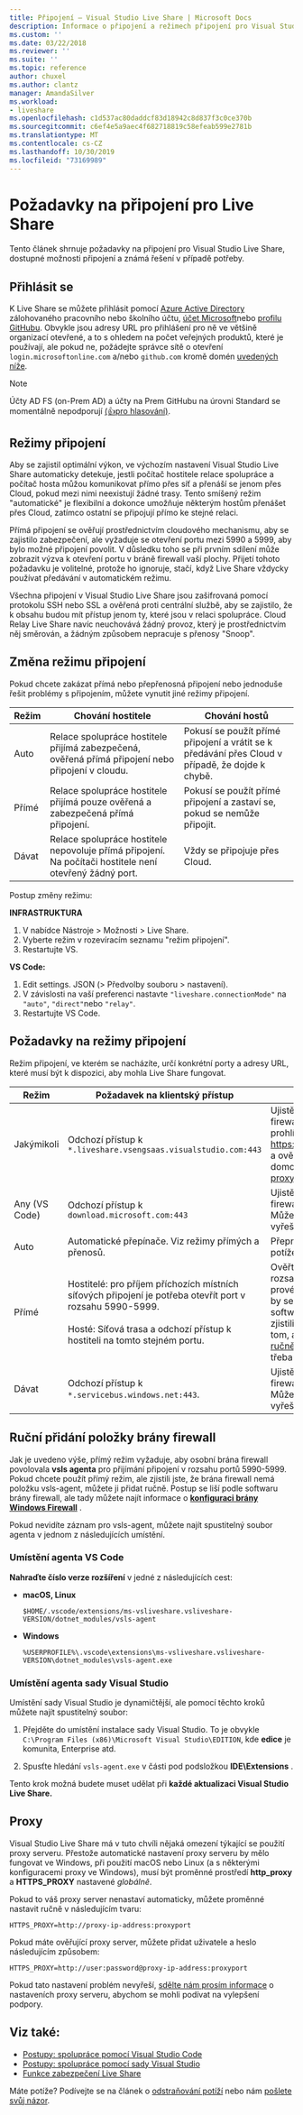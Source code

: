 ```yaml
---
title: Připojení – Visual Studio Live Share | Microsoft Docs
description: Informace o připojení a režimech připojení pro Visual Studio Live Share.
ms.custom: ''
ms.date: 03/22/2018
ms.reviewer: ''
ms.suite: ''
ms.topic: reference
author: chuxel
ms.author: clantz
manager: AmandaSilver
ms.workload:
- liveshare
ms.openlocfilehash: c1d537ac80daddcf83d18942c8d837f3c0ce370b
ms.sourcegitcommit: c6ef4e5a9aec4f682718819c58efeab599e2781b
ms.translationtype: MT
ms.contentlocale: cs-CZ
ms.lasthandoff: 10/30/2019
ms.locfileid: "73169989"
---
```

<!--
Copyright © Microsoft Corporation
All rights reserved.
Creative Commons Attribution 4.0 License (International): https://creativecommons.org/licenses/by/4.0/legalcode
-->

# <a name="connectivity-requirements-for-live-share"></a>Požadavky na připojení pro Live Share

Tento článek shrnuje požadavky na připojení pro Visual Studio Live Share, dostupné možnosti připojení a známá řešení v případě potřeby.

## <a name="sign-in"></a>Přihlásit se

K Live Share se můžete přihlásit pomocí [Azure Active Directory](https://azure.microsoft.com/en-us/services/active-directory) zálohovaného pracovního nebo školního účtu, [účet Microsoft](https://account.microsoft.com/account)nebo [profilu GitHubu](https://github.com/). Obvykle jsou adresy URL pro přihlášení pro ně ve většině organizací otevřené, a to s ohledem na počet veřejných produktů, které je používají, ale pokud ne, požádejte správce sítě o otevření `login.microsoftonline.com` a/nebo `github.com` kromě domén [uvedených níže](#requirements-for-connection-modes).

> [!NOTE]
> Účty AD FS (on-Prem AD) a účty na Prem GitHubu na úrovni Standard se momentálně nepodporují [(👍pro hlasování)](https://github.com/MicrosoftDocs/live-share/issues/341).

## <a name="connection-modes"></a>Režimy připojení

Aby se zajistil optimální výkon, ve výchozím nastavení Visual Studio Live Share automaticky detekuje, jestli počítač hostitele relace spolupráce a počítač hosta můžou komunikovat přímo přes síť a přenáší se jenom přes Cloud, pokud mezi nimi neexistují žádné trasy. Tento smíšený režim "automatické" je flexibilní a dokonce umožňuje některým hostům přenášet přes Cloud, zatímco ostatní se připojují přímo ke stejné relaci.

Přímá připojení se ověřují prostřednictvím cloudového mechanismu, aby se zajistilo zabezpečení, ale vyžaduje se otevření portu mezi 5990 a 5999, aby bylo možné připojení povolit. V důsledku toho se při prvním sdílení může zobrazit výzva k otevření portu v bráně firewall vaší plochy. Přijetí tohoto požadavku je volitelné, protože ho ignoruje, stačí, když Live Share vždycky používat předávání v automatickém režimu.

Všechna připojení v Visual Studio Live Share jsou zašifrovaná pomocí protokolu SSH nebo SSL a ověřená proti centrální službě, aby se zajistilo, že k obsahu budou mít přístup jenom ty, které jsou v relaci spolupráce. Cloud Relay Live Share navíc neuchovává žádný provoz, který je prostřednictvím něj směrován, a žádným způsobem nepracuje s přenosy "Snoop".

## <a name="changing-the-connection-mode"></a>Změna režimu připojení

Pokud chcete zakázat přímá nebo přepřenosná připojení nebo jednoduše řešit problémy s připojením, můžete vynutit jiné režimy připojení.

| Režim | Chování hostitele | Chování hostů |
|------|----------------|----------------------|
| Auto | Relace spolupráce hostitele přijímá zabezpečená, ověřená přímá připojení nebo připojení v cloudu. | Pokusí se použít přímé připojení a vrátit se k předávání přes Cloud v případě, že dojde k chybě. |
| Přímé | Relace spolupráce hostitele přijímá pouze ověřená a zabezpečená přímá připojení. | Pokusí se použít přímé připojení a zastaví se, pokud se nemůže připojit. |
| Dávat | Relace spolupráce hostitele nepovoluje přímá připojení. Na počítači hostitele není otevřený žádný port. | Vždy se připojuje přes Cloud. |

Postup změny režimu:

**INFRASTRUKTURA**

1. V nabídce Nástroje > Možnosti > Live Share.
2. Vyberte režim v rozevíracím seznamu "režim připojení".
3. Restartujte VS.

**VS Code:**

1. Edit settings. JSON (> Předvolby souboru > nastavení).
2. V závislosti na vaší preferenci nastavte `"liveshare.connectionMode"` na `"auto"`, `"direct"`nebo `"relay"`.
3. Restartujte VS Code.

## <a name="requirements-for-connection-modes"></a>Požadavky na režimy připojení

Režim připojení, ve kterém se nacházíte, určí konkrétní porty a adresy URL, které musí být k dispozici, aby mohla Live Share fungovat.

| Režim | Požadavek na klientský přístup | Poradce při potížích |
|------|--------------|-----------------|
| Jakýmikoli | Odchozí přístup k `*.liveshare.vsengsaas.visualstudio.com:443` | Ujistěte se, že vaše firemní nebo osobní síťová brána firewall vám umožní připojit se k této doméně. V prohlížeči zadejte https://insiders.liveshare.vsengsaas.visualstudio.com a ověřte, že máte na Visual Studio Live Share domovské stránce. Můžete také spustit [problémy proxy](#proxies) , které je třeba vyřešit.|
| Any (VS Code) | Odchozí přístup k `download.microsoft.com:443` | Ujistěte se, že vaše firemní nebo osobní síťová brána firewall vám umožní připojit se k této doméně. Můžete také spustit [problémy proxy](#proxies) , které je třeba vyřešit. |
| Auto | Automatické přepínače. Viz režimy přímých a přenosů. | Přepněte na přímý nebo předávací režim a odstraňte potíže. |
| Přímé | Hostitelé: pro příjem příchozích místních síťových připojení je potřeba otevřít port v rozsahu 5990-5999.<br /><br />Hosté: Síťová trasa a odchozí přístup k hostiteli na tomto stejném portu. | Ověřte, jestli váš software brány firewall pro tento rozsah portů neblokoval "vsls-agent" a že můžete provést příkaz k dalšímu příkazu k otestování. I když by se vám systém Windows a jiný desktopový software měl vyzvat k prvnímu spuštění agenta, zjistili jsme instance, které brání zásadám skupiny v tom, aby se to stalo, a budete muset [položku přidat ručně](#manually-adding-a-firewall-entry). Můžete také spustit [problémy proxy](#proxies) , které je třeba vyřešit. |
| Dávat | Odchozí přístup k `*.servicebus.windows.net:443`. | Ujistěte se, že vaše firemní nebo osobní síťová brána firewall vám umožní připojit se k této doméně. Můžete také spustit [problémy proxy](#proxies) , které je třeba vyřešit.|

## <a name="manually-adding-a-firewall-entry"></a>Ruční přidání položky brány firewall

Jak je uvedeno výše, přímý režim vyžaduje, aby osobní brána firewall povolovala **vsls agenta** pro přijímání připojení v rozsahu portů 5990-5999. Pokud chcete použít přímý režim, ale zjistili jste, že brána firewall nemá položku vsls-agent, můžete ji přidat ručně. Postup se liší podle softwaru brány firewall, ale tady můžete najít informace o **[konfiguraci brány Windows Firewall](https://docs.microsoft.com/en-us/windows/security/threat-protection/windows-firewall/create-an-inbound-program-or-service-rule)** .

Pokud nevidíte záznam pro vsls-agent, můžete najít spustitelný soubor agenta v jednom z následujících umístění.

### <a name="vs-code-agent-location"></a>Umístění agenta VS Code

**Nahraďte číslo verze rozšíření** v jedné z následujících cest:

- **macOS, Linux**

    `$HOME/.vscode/extensions/ms-vsliveshare.vsliveshare-VERSION/dotnet_modules/vsls-agent`

- **Windows**

    `%USERPROFILE%\.vscode\extensions\ms-vsliveshare.vsliveshare-VERSION\dotnet_modules\vsls-agent.exe`

### <a name="visual-studio-agent-location"></a>Umístění agenta sady Visual Studio

Umístění sady Visual Studio je dynamičtější, ale pomocí těchto kroků můžete najít spustitelný soubor:

1. Přejděte do umístění instalace sady Visual Studio. To je obvykle `C:\Program Files (x86)\Microsoft Visual Studio\EDITION`, kde **edice** je komunita, Enterprise atd.

2. Spusťte hledání `vsls-agent.exe` v části pod podsložkou **IDE\Extensions** .

Tento krok možná budete muset udělat při **každé aktualizaci Visual Studio Live Share.**

## <a name="proxies"></a>Proxy

Visual Studio Live Share má v tuto chvíli nějaká omezení týkající se použití proxy serveru. Přestože automatické nastavení proxy serveru by mělo fungovat ve Windows, při použití macOS nebo Linux (a s některými konfiguracemi proxy ve Windows), musí být proměnné prostředí **http_proxy** a **HTTPS_PROXY** nastavené *globálně*.

Pokud to váš proxy server nenastaví automaticky, můžete proměnné nastavit ručně v následujícím tvaru:

`HTTPS_PROXY=http://proxy-ip-address:proxyport`

Pokud máte ověřující proxy server, můžete přidat uživatele a heslo následujícím způsobem:

`HTTPS_PROXY=http://user:password@proxy-ip-address:proxyport`

Pokud tato nastavení problém nevyřeší, [sdělte nám prosím informace](https://github.com/MicrosoftDocs/live-share/issues/86) o nastaveních proxy serveru, abychom se mohli podívat na vylepšení podpory.

## <a name="see-also"></a>Viz také:

- [Postupy: spolupráce pomocí Visual Studio Code](../how-to-guides/vscode.md)
- [Postupy: spolupráce pomocí sady Visual Studio](../how-to-guides/vs.md)
- [Funkce zabezpečení Live Share](security.md)

Máte potíže? Podívejte se na článek o [odstraňování potíží](../troubleshooting.md) nebo nám [pošlete svůj názor](../support.md).
